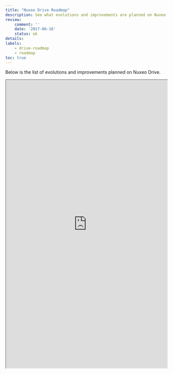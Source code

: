 ```yaml
---
title: "Nuxeo Drive Roadmap"
description: See what evolutions and improvements are planned on Nuxeo Drive
review:
    comment: ''
    date: '2017-06-16'
    status: ok
details:
labels:
    - drive-roadmap
    - roadmap
toc: true
---
```


Below is the list of evolutions and improvements planned on Nuxeo Drive.

<iframe src="https://ext.prodpad.com/ext/roadmap/a0eff4a118a6025207fcb52c550a9f369e848887" height="900" width="100%"></iframe>
